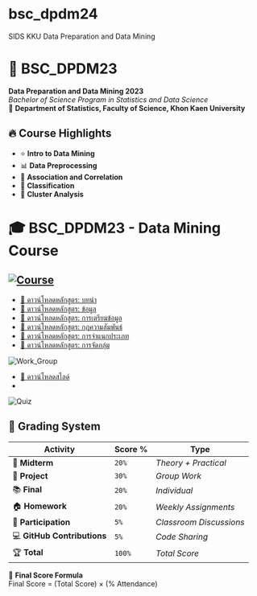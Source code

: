 # bsc_dpdm24
SIDS KKU Data Preparation and Data Mining

# 📌 BSC_DPDM23  
**Data Preparation and Data Mining 2023**  
*Bachelor of Science Program in Statistics and Data Science*  
📍 **Department of Statistics, Faculty of Science, Khon Kaen University**


## 🔥 Course Highlights
- ⭐ **Intro to Data Mining**   
- 📊 **Data Preprocessing**
- 🔗 **Association and Correlation**
- 📂 **Classification**
- 🤖 **Cluster Analysis**
  

# 🎓 BSC_DPDM23 - Data Mining Course  
## [![Course](https://img.shields.io/badge/Course-Data%20Mining-blue)]()

- [📄 ดาวน์โหลดหลักสูตร: บทนำ](https://github.com/Pornwalaifoxall/bsc_dpdm24/blob/main/01Intro.pdf)
- [📄 ดาวน์โหลดหลักสูตร: ข้อมูล](https://github.com/Pornwalaifoxall/bsc_dpdm24/blob/main/02Data.pdf)
- [📄 ดาวน์โหลดหลักสูตร: การเตรียมข้อมูล](https://github.com/Pornwalaifoxall/bsc_dpdm24/blob/main/03Preprocessing.pdf)
- [📄 ดาวน์โหลดหลักสูตร: กฎความสัมพันธ์](https://github.com/Pornwalaifoxall/bsc_dpdm24/blob/main/06FPBasic.pdf)
- [📄 ดาวน์โหลดหลักสูตร: การจำแนกประเภท](https://github.com/Pornwalaifoxall/bsc_dpdm24/blob/main/08ClassBasic.pdf)
- [📄 ดาวน์โหลดหลักสูตร: การจัดกลุ่ม](https://github.com/Pornwalaifoxall/bsc_dpdm24/blob/main/10ClusBasic.pdf)

![Work_Group](https://img.shields.io/badge/Slide-Ongoing-green)

- [📂 ดาวน์โหลดสไลด์](HW3.pdf)
- 
![Quiz](https://img.shields.io/badge/Project-Python-orange)


## 📌 **Grading System**
| Activity        | Score %  | Type  |
|----------------|---------|------|
| 📝 **Midterm** | `20%` | *Theory + Practical* |
| 🎯 **Project** | `30%` | *Group Work* |
| 📚 **Final** | `20%` | *Individual* |
| 🏠 **Homework** | `20%` | *Weekly Assignments* |
| 📢 **Participation** | `5%` | *Classroom Discussions* |
| 💻 **GitHub Contributions** | `5%` | *Code Sharing* |
| 🏆 **Total** | `100%` | *Total Score* |
🚀 **Final Score Formula**  
Final Score = (Total Score) × (% Attendance)

